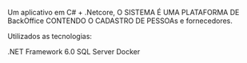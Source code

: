 
Um aplicativo em C# + .Netcore, O SISTEMA É UMA PLATAFORMA DE BackOffice CONTENDO O CADASTRO DE PESSOAs e fornecedores.

Utilizados as tecnologias:

.NET Framework 6.0
SQL Server
Docker
